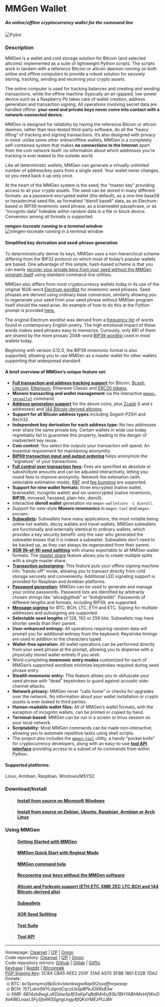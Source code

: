 # MMGen Wallet

##### An online/offline cryptocurrency wallet for the command line

![Pylint](https://github.com/mmgen/mmgen/workflows/Pylint/badge.svg)

### Description

MMGen is a wallet and cold storage solution for Bitcoin (and selected altcoins)
implemented as a suite of lightweight Python scripts.  The scripts work in
tandem with a reference Bitcoin or altcoin daemon running on both online and
offline computers to provide a robust solution for securely storing, tracking,
sending and receiving your crypto assets.

The online computer is used for tracking balances and creating and sending
transactions, while the offline machine (typically an air-gapped, low-power
device such as a Raspberry Pi) takes care of wallet creation, address generation
and transaction signing.  All operations involving secret data are handled
offline: **your seed and private keys never come into contact with a
network-connected device.**

MMGen is designed for reliability by having the reference Bitcoin or altcoin
daemon, rather than less-tested third-party software, do all the “heavy lifting”
of tracking and signing transactions.  It’s also designed with privacy in mind:
unlike some other online/offline wallets, MMGen is a completely self-contained
system that makes **no connections to the Internet** apart from the coin network
itself: no information about which addresses you’re tracking is ever leaked to
the outside world.

Like all deterministic wallets, MMGen can generate a virtually unlimited number
of address/key pairs from a single seed.  Your wallet never changes, so you need
back it up only once.

At the heart of the MMGen system is the seed, the “master key” providing access
to all your crypto assets.  The seed can be stored in many different formats:
as a password-encrypted wallet (the default), as a one-line base58 or
hexadecimal seed file, as formatted “dieroll base6” data, as an Electrum-based
or BIP39 mnemonic seed phrase, as a brainwallet passphrase, or as “incognito
data” hideable within random data in a file or block device.  Conversion among
all formats is supported.

***mmgen-txcreate running in a terminal window***
![mmgen-txcreate running in a terminal window][9]

#### Simplified key derivation and seed-phrase generation

To deterministically derive its keys, MMGen uses a non-hierarchical scheme
differing from the BIP32 protocol on which most of today’s popular wallets are
based.  One advantage of this simple, hash-based scheme is that you can easily
[recover your private keys from your seed without the MMGen program itself][K]
using standard command-line utilities.

MMGen also differs from most cryptocurrency wallets today in its use of the
original 1626-word [Electrum wordlist][ew] for mnemonic seed phrases.  Seed
phrases are derived using ordinary base conversion, similarly allowing you to
regenerate your seed from your seed phrase without MMGen program itself should
the need arise.  An example of how to do this at the Python prompt is provided
[here.][S]

The original Electrum wordlist was derived from a [frequency list][fl] of words
found in contemporary English poetry.  The high emotional impact of these words
makes seed phrases easy to memorize.  Curiously, only 861 of them are shared by
the more prosaic 2048-word [BIP39 wordlist][bw] used in most wallets today.

Beginning with version 0.12.0, the BIP39 mnemonic format is also supported,
allowing you to use MMGen as a master wallet for other wallets supporting that
widespread standard.

#### A brief overview of MMGen’s unique feature set:

- **[Full transaction and address tracking support][T]** for Bitcoin, [Bcash][bx],
  [Litecoin][bx], [Ethereum][E], Ethereum Classic and [ERC20 tokens][E].
- **Monero transacting and wallet management** via the interactive
  [`mmgen-xmrwallet`][xm] command.
- **[Address generation support][ag]** for the above coins, plus [Zcash][zx]
  (t and z addresses) and [144 Bitcoin-derived altcoins][ax].
- **Support for all Bitcoin address types** including Segwit-P2SH and Bech32.
- **Independent key derivation for each address type:** No two addresses ever
  share the same private key.  Certain wallets in wide use today regrettably
  fail to guarantee this property, leading to the danger of inadvertent key
  reuse.
- **Coin control:** You select the outputs your transaction will spend.  An
  essential requirement for maintaining anonymity.
- **[BIP69 transaction input and output ordering][69]** helps anonymize the
  “signature” of your transactions.
- **[Full control over transaction fees][M]:** Fees are specified as absolute or
  satoshi/byte amounts and can be adjusted interactively, letting you round fees
  to improve anonymity.  Network fee estimation (with selectable estimation
  mode), [RBF][R] and [fee bumping][B] are supported.
- **Support for nine wallet formats:** three encrypted (native wallet,
  brainwallet, incognito wallet) and six unencrypted (native mnemonic,
  **BIP39,** mmseed, hexseed, plain hex, dieroll).
- Interactive **dieroll wallet** generation via `mmgen-walletconv -i dieroll`.
- Support for new-style **Monero mnemonics** in `mmgen-tool` and `mmgen-passgen`.
- **[Subwallets][U]:** Subwallets have many applications, the most notable being
  online hot wallets, decoy wallets and travel wallets.  MMGen subwallets are
  functionally and externally identical to ordinary wallets, which provides a
  key security benefit: only the user who generated the subwallet knows that it
  is indeed a subwallet.  Subwallets don’t need to be backed up, as they can
  always be regenerated from their parent.
- **[XOR (N-of-N) seed splitting][O]** with shares exportable to all MMGen
  wallet formats.  The [master share][ms] feature allows you to create multiple
  splits with a single master share.
- **[Transaction autosigning][X]:** This feature puts your offline signing
  machine into “hands-off” mode, allowing you to transact directly from cold
  storage securely and conveniently.  Additional LED signaling support is
  provided for Raspbian and Armbian platforms.
- **[Password generation][G]:** MMGen can be used to generate and manage your
  online passwords.  Password lists are identified by arbitrarily chosen strings
  like “alice@github” or “bob@reddit”.  Passwords of different lengths and
  formats, including BIP39, are supported.
- **[Message signing][MS]** for BTC, BCH, LTC, ETH and ETC.  Signing for
  multiple addresses and autosigning are supported.
- **Selectable seed lengths** of 128, 192 or 256 bits.  Subwallets may have
  shorter seeds than their parent.
- **User-enhanced entropy:** All operations requiring random data will prompt
  you for additional entropy from the keyboard.  Keystroke timings are used in
  addition to the characters typed.
- **Wallet-free operation:** All wallet operations can be performed directly
  from your seed phrase at the prompt, allowing you to dispense with a
  physically stored wallet entirely if you wish.
- Word-completing **mnemonic entry modes** customized for each of MMGen’s
  supported wordlists minimize keystrokes required during seed phrase entry.
- **Stealth mnemonic entry:** This feature allows you to obfuscate your seed
  phrase with “dead” keystrokes to guard against acoustic side-channel attacks.
- **Network privacy:** MMGen never “calls home” or checks for upgrades over the
  network.  No information about your wallet installation or crypto assets is
  ever leaked to third parties.
- **Human-readable wallet files:** All of MMGen’s wallet formats, with the
  exception of incognito wallets, can be printed or copied by hand.
- **Terminal-based:** MMGen can be run in a screen or tmux session on your local
  network.
- **Scriptability:** Most MMGen commands can be made non-interactive, allowing
  you to automate repetitive tasks using shell scripts.
- The project also includes the [`mmgen-tool`][L] utility, a handy “pocket
  knife” for cryptocurrency developers, along with an easy-to-use [**tool API
  interface**][ta] providing access to a subset of its commands from within
  Python.

#### Supported platforms:

Linux, Armbian, Raspbian, Windows/MSYS2

### Download/Install

> #### [Install from source on Microsoft Windows][1]

> #### [Install from source on Debian, Ubuntu, Raspbian, Armbian or Arch Linux][2]


### Using MMGen

> #### [Getting Started with MMGen][3]

> #### [MMGen Quick Start with Regtest Mode][Q]

> #### [MMGen command help][6]

> #### [Recovering your keys without the MMGen software][K]

> #### [Altcoin and Forkcoin support (ETH,ETC,XMR,ZEC,LTC,BCH and 144 Bitcoin-derived alts)][F]

> #### [Subwallets][U]

> #### [XOR Seed Splitting][O]

> #### [Test Suite][ts]

> #### [Tool API][ta]

- - - - - - - - - - - - - - - - - - - - - - - - - - - - - - - - - - - - - - -

Homepage:
[Clearnet](https://mmgen-wallet.cc) |
[I2P](http://mmgen-wallet.i2p) |
[Onion](http://mmgen55rtcahqfp2hn3v7syqv2wqanks5oeezqg3ykwfkebmouzjxlad.onion)    
Code repository:
[Clearnet](https://mmgen.org/project/mmgen/mmgen) |
[I2P](http://mmgen-wallet.i2p/project/mmgen/mmgen) |
[Onion](http://mmgen55rtcahqfp2hn3v7syqv2wqanks5oeezqg3ykwfkebmouzjxlad.onion/project/mmgen/mmgen)    
Code repository mirrors:
[Github](https://github.com/mmgen/mmgen) |
[Gitlab](https://gitlab.com/mmgen/mmgen) |
[Gitflic](https://gitflic.ru/project/mmgen/mmgen)     
[Keybase](https://keybase.io/mmgen) |
[Reddit](https://www.reddit.com/user/mmgen-py) |
[Bitcointalk](https://bitcointalk.org/index.php?topic=567069.new#new)   
[PGP Signing Key][5]: 5C84 CB45 AEE2 250F 31A6 A570 3F8B 1861 E32B 7DA2    
Donate:    
&nbsp;⊙&nbsp;BTC:&nbsp;*bc1qxmymxf8p5ckvlxkmkwgw8ap5t2xuaffmrpexap*    
&nbsp;⊙&nbsp;BCH:&nbsp;*15TLdmi5NYLdqmtCqczUs5pBPkJDXRs83w*    
&nbsp;⊙&nbsp;XMR:&nbsp;*8B14zb8wgLuKDdse5p8f3aKpFqRdB4i4xj83b7BHYABHMvHifWxiDXeKRELnaxL5FySfeRRS5girgUvgy8fQKsYMEzPUJ8h*

[1]:  ../../wiki/Install-MMGen-on-Microsoft-Windows
[2]:  ../../wiki/Install-MMGen-on-Linux
[3]:  ../../wiki/Getting-Started-with-MMGen
[5]:  ../../wiki/MMGen-Signing-Keys
[6]:  ../../wiki/MMGen-command-help
[7]:  http://bitcoinmagazine.com/8396/deterministic-wallets-advantages-flaw/
[8]:  https://github.com/mmgen/MMGenLive
[9]:  https://mmgen.org/images/rxvt-txcreate.jpg
[Q]:  ../../wiki/MMGen-Quick-Start-with-Regtest-Mode
[K]:  ../../wiki/Recovering-Your-Keys-Without-the-MMGen-Software
[S]:  ../../wiki/Recovering-Your-Keys-Without-the-MMGen-Software#a_mh
[F]:  ../../wiki/Altcoin-and-Forkcoin-Support
[W]:  https://github.com/bitcoin/bips/blob/master/bip-0032.mediawiki
[ew]: https://github.com/spesmilo/electrum/blob/1.9.5/lib/mnemonic.py
[bw]: https://github.com/bitcoin/bips/blob/master/bip-0039/english.txt
[fl]: https://en.wiktionary.org/wiki/Wiktionary:Frequency_lists/Contemporary_poetry
[U]:  ../../wiki/Subwallets
[X]:  ../../wiki/autosign-[MMGen-command-help]
[xm]: ../../wiki/xmrwallet-[MMGen-command-help]
[G]:  ../../wiki/passgen-[MMGen-command-help]
[MS]: ../../wiki/msg-[MMGen-command-help]
[T]:  ../../wiki/Getting-Started-with-MMGen#a_ct
[E]:  ../../wiki/Altcoin-and-Forkcoin-Support#a_tx
[ag]: ../../wiki/addrgen-[MMGen-command-help]
[bx]: ../../wiki/Altcoin-and-Forkcoin-Support#a_bch
[mx]: ../../wiki/Altcoin-and-Forkcoin-Support#a_xmr
[zx]: ../../wiki/Altcoin-and-Forkcoin-Support#a_zec
[ax]: ../../wiki/Altcoin-and-Forkcoin-Support#a_kg
[M]:  ../../wiki/Getting-Started-with-MMGen#a_fee
[R]:  ../../wiki/Getting-Started-with-MMGen#a_rbf
[B]:  ../../wiki/txbump-[MMGen-command-help]
[69]: https://github.com/bitcoin/bips/blob/master/bip-0069.mediawiki
[O]:  ../../wiki/XOR-Seed-Splitting:-Theory-and-Practice
[ms]: ../../wiki/seedsplit-[MMGen-command-help]
[ta]: ../../wiki/Tool-API
[ts]: ../../wiki/Test-Suite
[L]:  ../../wiki/tool-[MMGen-command-help].md
